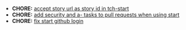 * **CHORE:** [accept story url as story id in tch-start](https://www.pivotaltracker.com/story/show/71408354)
* **CHORE:** [add security and a- tasks to pull requests when using start](http://www.pivotaltracker.com/story/show/70200826)
* **CHORE:** [fix start github login](https://www.pivotaltracker.com/story/show/71365850)
